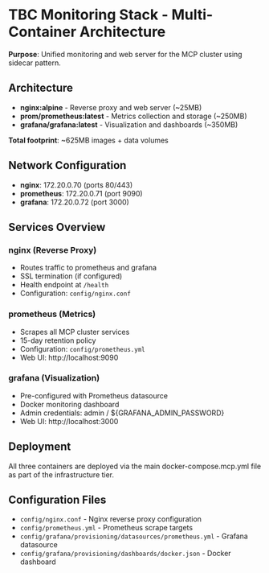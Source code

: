 # TBC Monitoring Stack - Multi-Container Architecture

**Purpose**: Unified monitoring and web server for the MCP cluster using sidecar pattern.

## Architecture

- **nginx:alpine** - Reverse proxy and web server (~25MB)
- **prom/prometheus:latest** - Metrics collection and storage (~250MB)
- **grafana/grafana:latest** - Visualization and dashboards (~350MB)

**Total footprint**: ~625MB images + data volumes

## Network Configuration

- **nginx**: 172.20.0.70 (ports 80/443)
- **prometheus**: 172.20.0.71 (port 9090)
- **grafana**: 172.20.0.72 (port 3000)

## Services Overview

### nginx (Reverse Proxy)
- Routes traffic to prometheus and grafana
- SSL termination (if configured)
- Health endpoint at `/health`
- Configuration: `config/nginx.conf`

### prometheus (Metrics)
- Scrapes all MCP cluster services
- 15-day retention policy
- Configuration: `config/prometheus.yml`
- Web UI: http://localhost:9090

### grafana (Visualization)
- Pre-configured with Prometheus datasource
- Docker monitoring dashboard
- Admin credentials: admin / ${GRAFANA_ADMIN_PASSWORD}
- Web UI: http://localhost:3000

## Deployment

All three containers are deployed via the main docker-compose.mcp.yml file as part of the infrastructure tier.

## Configuration Files

- `config/nginx.conf` - Nginx reverse proxy configuration
- `config/prometheus.yml` - Prometheus scrape targets
- `config/grafana/provisioning/datasources/prometheus.yml` - Grafana datasource
- `config/grafana/provisioning/dashboards/docker.json` - Docker dashboard